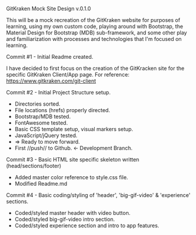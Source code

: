 GitKraken Mock Site Design
v.0.1.0

This will be a mock recreation of the GitKraken website for purposes of learning, using my own custom code, playing around with Bootstrap, the Material Design for Bootstrap (MDB) sub-framework, and some other play and familiarization with processes and technologies that I'm focused on learning.

Commit #1 - Initial Readme created.

I have decided to first focus on the creation of the GitKracken site for the specific GitKraken Client/App page.
For reference: https://www.gitkraken.com/git-client

Commit #2 - Initial Project Structure setup.
* Directories sorted.
* File locations (hrefs) properly directed.
* Bootstrap/MDB tested.
* FontAwesome tested.
* Basic CSS template setup, visual markers setup.
* JavaScript/jQuery tested.
* => Ready to move forward.
* First //push// to Github. <- Development Branch.

Commit #3 - Basic HTML site specific skeleton written (head/sections/footer)
* Added master color reference to style.css file.
* Modified Readme.md

Commit #4 - Basic coding/styling of 'header', 'big-gif-video' & 'experience' sections.
* Coded/styled master header with video button.
* Coded/styled big-gif-video intro section.
* Coded/styled experience section and intro to app features.